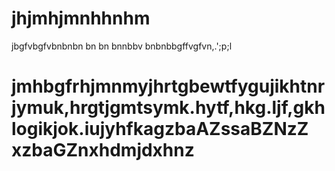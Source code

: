 # jhjmhjmnhhnhm
jbgfvbgfvbnbnbn bn bn bnnbbv bnbnbbgffvgfvn,.';p;l
# jmhbgfrhjmnmyjhrtgbewtfygujikhtnrjymuk,hrgtjgmtsymk.hytf,hkg.ljf,gkhlogikjok.iujyhfkagzbaAZssaBZNzZ xzbaGZnxhdmjdxhnz
